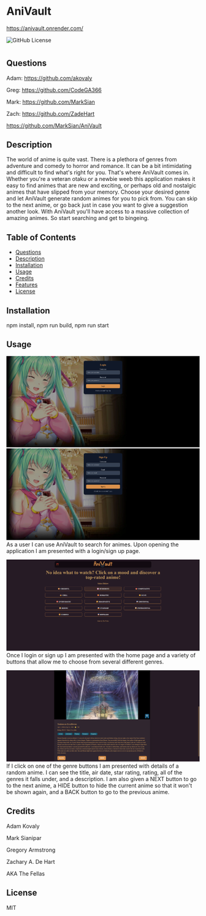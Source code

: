 # AniVault
https://anivault.onrender.com/

![GitHub License](https://img.shields.io/badge/license-MIT-orange.svg)

# <Your-Project-Title> 

## Questions 

Adam: https://github.com/akovaly

Greg: https://github.com/CodeGA366

Mark: https://github.com/MarkSian

Zach: https://github.com/ZadeHart

https://github.com/MarkSian/AniVault

## Description

The world of anime is quite vast. There is a plethora of genres from adventure and comedy to horror and romance. It can be a bit intimidating and difficult to find what's right for you. That's where AniVault comes in. Whether you're a veteran otaku or a newbie weeb this application makes it easy to find animes that are new and exciting, or perhaps old and nostalgic animes that have slipped from your memory. Choose your desired genre and let AniVault generate random animes for you to pick from. You can skip to the next anime, or go back just in case you want to give a suggestion another look. With AniVault you'll have access to a massive collection of amazing animes. So start searching and get to bingeing.

## Table of Contents

- [Questions](#questions)
- [Description](#description)
- [Installation](#installation)
- [Usage](#usage)
- [Credits](#credits)
- [Features](#features)
- [License](#license)

## Installation

npm install, npm run build, npm run start

## Usage
![alt text](images/anivault-ss1.png)
![alt text](images/anivault-ss2.png)
As a user I can use AniVault to search for animes. Upon opening the application I am presented with a login/sign up page.

![alt text](images/anivault-ss3.png)
Once I login or sign up I am presented with the home page and a variety of buttons that allow me to choose from several different genres.

![alt text](images/anivault-ss4.png)
If I click on one of the genre buttons I am presented with details of a random anime. I can see the title, air date, star rating, rating, all of the genres it falls under, and a description. I am also given a NEXT button to go to the next anime, a HIDE button to hide the current anime so that it won't be shown again, and a BACK button to go to the previous anime.


## Credits

Adam Kovaly

Mark Sianipar

Gregory Armstrong

Zachary A. De Hart

AKA The Fellas

## License

MIT

